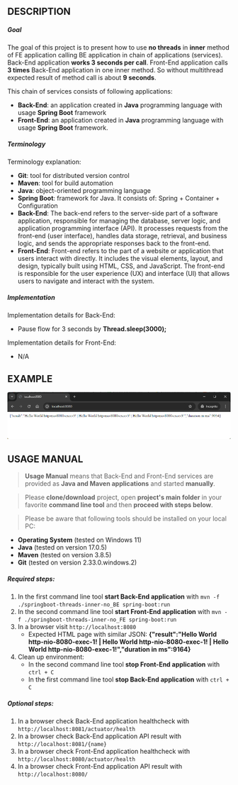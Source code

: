 DESCRIPTION
-----------

##### Goal
The goal of this project is to present how to use **no threads** in **inner** method of FE application calling BE application in chain of applications (services). Back-End application **works 3 seconds per call**. Front-End application calls **3 times** Back-End application in one inner method. So without multithread expected result of method call is about **9 seconds**.

This chain of services consists of following applications:
* **Back-End**: an application created in **Java** programming language with usage **Spring Boot** framework
* **Front-End**: an application created in **Java** programming language with usage **Spring Boot** framework.

##### Terminology
Terminology explanation:
* **Git**: tool for distributed version control
* **Maven**: tool for build automation
* **Java**: object-oriented programming language
* **Spring Boot**: framework for Java. It consists of: Spring + Container + Configuration
* **Back-End**: The back-end refers to the server-side part of a software application, responsible for managing the database, server logic, and application programming interface (API). It processes requests from the front-end (user interface), handles data storage, retrieval, and business logic, and sends the appropriate responses back to the front-end.
* **Front-End**: Front-end refers to the part of a website or application that users interact with directly. It includes the visual elements, layout, and design, typically built using HTML, CSS, and JavaScript. The front-end is responsible for the user experience (UX) and interface (UI) that allows users to navigate and interact with the system.

##### Implementation
Implementation details for Back-End:
* Pause flow for 3 seconds by **Thread.sleep(3000);**

Implementation details for Front-End:
* N/A


EXAMPLE
-------

![My Image](readme-images/image-01.png)


USAGE MANUAL
------------

> **Usage Manual** means that Back-End and Front-End services are provided as **Java and Maven applications** and started **manually**.

> Please **clone/download** project, open **project's main folder** in your favorite **command line tool** and then **proceed with steps below**. 

> Please be aware that following tools should be installed on your local PC:  
* **Operating System** (tested on Windows 11)
* **Java** (tested on version 17.0.5)
* **Maven** (tested on version 3.8.5)
* **Git** (tested on version 2.33.0.windows.2)

##### Required steps:
1. In the first command line tool **start Back-End application** with `mvn -f ./springboot-threads-inner-no_BE spring-boot:run`
1. In the second command line tool **start Front-End application** with `mvn -f ./springboot-threads-inner-no_FE spring-boot:run`
1. In a browser visit `http://localhost:8080`
   * Expected HTML page with similar JSON: **{"result":"Hello World http-nio-8080-exec-1! | Hello World http-nio-8080-exec-1! | Hello World http-nio-8080-exec-1!","duration in ms":9164}**
1. Clean up environment:
     * In the second command line tool **stop Front-End application** with `ctrl + C`
     * In the first command line tool **stop Back-End application** with `ctrl + C`
     

##### Optional steps:
1. In a browser check Back-End application healthcheck with `http://localhost:8081/actuator/health`
1. In a browser check Back-End application API result with `http://localhost:8081/{name}`
1. In a browser check Front-End application healthcheck with `http://localhost:8080/actuator/health`
1. In a browser check Front-End application API result with `http://localhost:8080/`